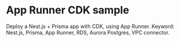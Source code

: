 # App Runner CDK sample
Deploy a Nest.js + Prisma app with CDK, using App Runner.
Keyword: Nest.js, Prisma, App Runner, RDS, Aurora Postgres, VPC connector.
